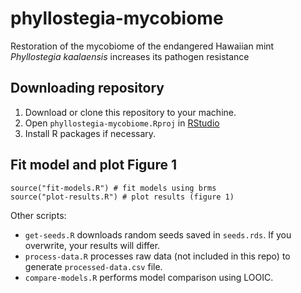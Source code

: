 # phyllostegia-mycobiome
Restoration of the mycobiome of the endangered Hawaiian mint *Phyllostegia kaalaensis* increases its pathogen resistance

## Downloading repository 

1. Download or clone this repository to your machine.
2. Open `phyllostegia-mycobiome.Rproj` in [RStudio](https://www.rstudio.com/)
3. Install R packages if necessary.

## Fit model and plot Figure 1

```
source("fit-models.R") # fit models using brms
source("plot-results.R") # plot results (figure 1)
```

Other scripts:

- `get-seeds.R` downloads random seeds saved in `seeds.rds`. If you overwrite, your results will differ.
- `process-data.R` processes raw data (not included in this repo) to generate `processed-data.csv` file.
- `compare-models.R` performs model comparison using LOOIC.
